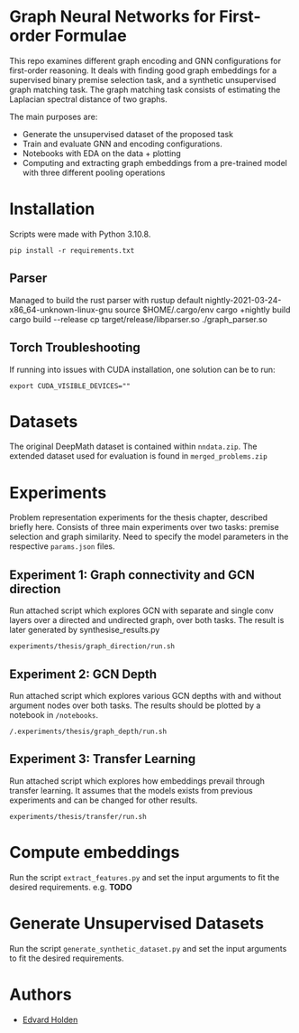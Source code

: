 # Graph Neural Networks for First-order Formulae

This repo examines different graph encoding and GNN configurations for first-order reasoning.
It deals with finding good graph embeddings for a supervised binary premise selection task,
and a synthetic unsupervised graph matching task. The graph matching task consists of estimating
the Laplacian spectral distance of two graphs.

The main purposes are:
* Generate the unsupervised dataset of the proposed task
* Train and evaluate GNN and encoding configurations.
* Notebooks with EDA on the data + plotting
* Computing and extracting graph embeddings from a pre-trained model with three different pooling operations


# Installation

Scripts were made with Python 3.10.8.

``pip install -r requirements.txt``

## Parser

Managed to build the rust parser with
rustup default nightly-2021-03-24-x86_64-unknown-linux-gnu
source $HOME/.cargo/env
cargo  +nightly build 
cargo  build --release
cp target/release/libparser.so ./graph_parser.so

## Torch Troubleshooting

If running into issues with CUDA installation, one solution can be to run:

``export CUDA_VISIBLE_DEVICES=""``

# Datasets

The original DeepMath dataset is contained within `nndata.zip`.
The extended dataset used for evaluation is found in `merged_problems.zip`


# Experiments

Problem representation experiments for the thesis chapter, described briefly here.
Consists of three main experiments over two tasks: premise selection and graph similarity.
Need to specify the model parameters in the respective `params.json` files.

## Experiment 1: Graph connectivity and GCN direction

Run attached script which explores GCN with separate and single conv layers over a directed and undirected graph, over both tasks.
The result is later generated by synthesise_results.py

``experiments/thesis/graph_direction/run.sh``

## Experiment 2: GCN Depth

Run attached script which explores various GCN depths with and without argument nodes over both tasks.
The results should be plotted by a notebook in `/notebooks`.

``/.experiments/thesis/graph_depth/run.sh``

## Experiment 3: Transfer Learning

Run attached script which explores how embeddings prevail through transfer learning.
It assumes that the models exists from previous experiments and can be changed for other results.

``experiments/thesis/transfer/run.sh``

# Compute embeddings

Run the script `extract_features.py` and set the input arguments to fit the desired requirements.
e.g.
**TODO**


# Generate Unsupervised Datasets

Run the script `generate_synthetic_dataset.py` and set the input arguments to fit the desired requirements.

# Authors
- [Edvard Holden](https://github.com/EdvardHolden)

